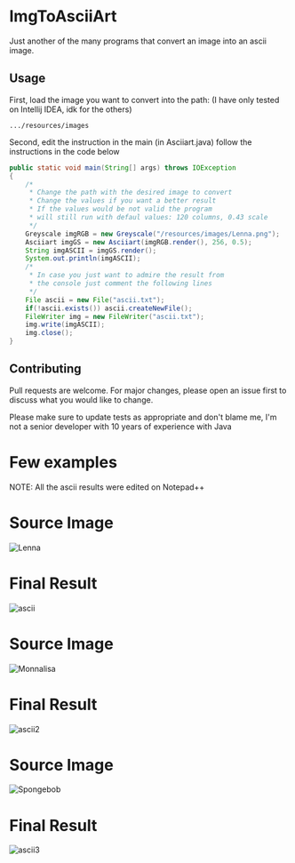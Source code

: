 # ImgToAsciiArt

Just another of the many programs that convert an image into an ascii image.

## Usage

First, load the image you want to convert into the path: (I have only tested on Intellij IDEA, idk for the others)
```
.../resources/images
```
Second, edit the instruction in the main (in Asciiart.java) follow the instructions in the code below

```java
public static void main(String[] args) throws IOException 
{
    /*
     * Change the path with the desired image to convert
     * Change the values if you want a better result
     * If the values would be not valid the program
     * will still run with defaul values: 120 columns, 0.43 scale
     */
    Greyscale imgRGB = new Greyscale("/resources/images/Lenna.png");
    Asciiart imgGS = new Asciiart(imgRGB.render(), 256, 0.5);
    String imgASCII = imgGS.render();
    System.out.println(imgASCII);
    /*
     * In case you just want to admire the result from
     * the console just comment the following lines
     */
    File ascii = new File("ascii.txt");
    if(!ascii.exists()) ascii.createNewFile();
    FileWriter img = new FileWriter("ascii.txt");
    img.write(imgASCII);
    img.close();
}
```

## Contributing
Pull requests are welcome. For major changes, please open an issue first to discuss what you would like to change.

Please make sure to update tests as appropriate and don't blame me, I'm not a senior developer with 10 years of experience with Java 

# Few examples
NOTE: All the ascii results were edited on Notepad++

# Source Image
![Lenna](https://user-images.githubusercontent.com/31989626/118847504-1630c200-b8ce-11eb-955a-4260bc221f80.png)

# Final Result
![ascii](https://user-images.githubusercontent.com/31989626/118869430-afb79e00-b8e5-11eb-93da-7fc7ae30bc31.PNG)

# Source Image
![Monnalisa](https://user-images.githubusercontent.com/31989626/118868626-b1cd2d00-b8e4-11eb-90ed-0aac29d70b42.jpg)

# Final Result
![ascii2](https://user-images.githubusercontent.com/31989626/118870073-73387200-b8e6-11eb-8ebd-880d3115a880.PNG)

# Source Image
![Spongebob](https://user-images.githubusercontent.com/31989626/118869525-c8c04f00-b8e5-11eb-88d5-9feeac4ff336.jpg)

# Final Result
![ascii3](https://user-images.githubusercontent.com/31989626/118869862-340a2100-b8e6-11eb-9e74-e2e5967bd83d.PNG)

